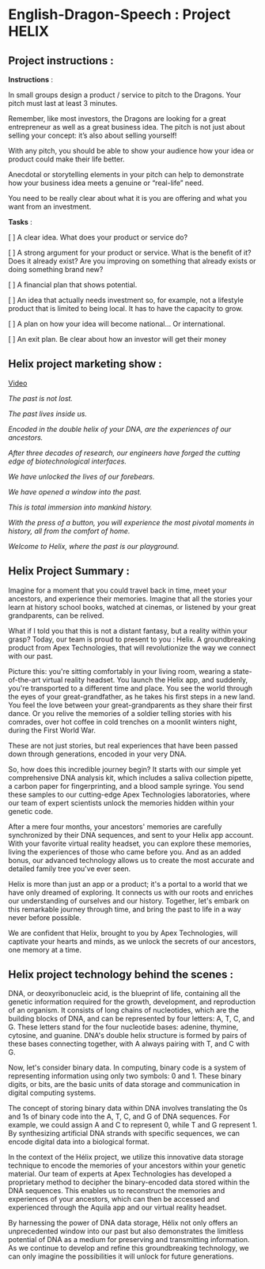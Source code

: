 # English-Dragon-Speech : Project HELIX

## Project instructions : 

**Instructions** : 

In small groups design a product / service to pitch to the Dragons. Your pitch must last at least
3 minutes.

Remember, like most investors, the Dragons are looking for a great entrepreneur as
well as a great business idea. The pitch is not just about selling your concept: it’s also about selling
yourself!

With any pitch, you should be able to show your audience how your idea or product could make
their life better. 

Anecdotal or storytelling elements in your pitch can help to demonstrate how your
business idea meets a genuine or “real-life” need.

You need to be really clear about what it is you are offering and what you want from an
investment.


**Tasks** :

[ ] A clear idea. What does your product or service do?

[ ] A strong argument for your product or service. What is the benefit of it? Does it already
exist? 
Are you improving on something that already exists or doing something brand new?

[ ] A financial plan that shows potential.

[ ] An idea that actually needs investment so, for example, not a lifestyle product that is
limited to being local. It has to have the capacity to grow.

[ ] A plan on how your idea will become national… Or international.

[ ] An exit plan. Be clear about how an investor will get their money


## Helix project marketing show :

[Video](https://youtu.be/pFeKjJ1dhn0)

*The past is not lost.*

*The past lives inside us.*

*Encoded in the double helix of your DNA, are the experiences of our ancestors.*

*After three decades of research, our engineers have forged the cutting edge of biotechnological interfaces.*

*We have unlocked the lives of our forebears.*

*We have opened a window into the past.*

*This is total immersion into mankind history.*

*With the press of a button, you will experience the most pivotal moments in history, all from the comfort of home.*

*Welcome to Helix, where the past is our playground.*

## Helix Project Summary : 

Imagine for a moment that you could travel back in time, meet your ancestors, and experience their memories. 
Imagine that all the stories your learn at history school books, watched at cinemas, or listened by your great grandparents, can be relived.

What if I told you that this is not a distant fantasy, but a reality within your grasp? 
Today, our team is proud to present to you : Helix.
A groundbreaking product from Apex Technologies, that will revolutionize the way we connect with our past.

Picture this: you're sitting comfortably in your living room, wearing a state-of-the-art virtual reality headset. You launch the Helix app, and suddenly, you're transported to a different time and place. You see the world through the eyes of your great-grandfather, as he takes his first steps in a new land. You feel the love between your great-grandparents as they share their first dance. 
Or you relive the memories of a soldier telling stories with his comrades, over hot coffee in cold trenches on a moonlit winters night, during the First World War.

These are not just stories, but real experiences that have been passed down through generations, encoded in your very DNA.

So, how does this incredible journey begin? It starts with our simple yet comprehensive DNA analysis kit, which includes a saliva collection pipette, a carbon paper for fingerprinting, and a blood sample syringe. You send these samples to our cutting-edge Apex Technologies laboratories, where our team of expert scientists unlock the memories hidden within your genetic code.

After a mere four months, your ancestors' memories are carefully synchronized by their DNA sequences, and sent to your Helix app account. With your favorite virtual reality headset, you can explore these memories, living the experiences of those who came before you. And as an added bonus, our advanced technology allows us to create the most accurate and detailed family tree you've ever seen.

Helix is more than just an app or a product; it's a portal to a world that we have only dreamed of exploring. It connects us with our roots and enriches our understanding of ourselves and our history. Together, let's embark on this remarkable journey through time, and bring the past to life in a way never before possible.

We are confident that Helix, brought to you by Apex Technologies, will captivate your hearts and minds, as we unlock the secrets of our ancestors, one memory at a time.

## Helix project technology behind the scenes : 

DNA, or deoxyribonucleic acid, is the blueprint of life, containing all the genetic information required for the growth, development, and reproduction of an organism. It consists of long chains of nucleotides, which are the building blocks of DNA, and can be represented by four letters: A, T, C, and G. These letters stand for the four nucleotide bases: adenine, thymine, cytosine, and guanine. DNA's double helix structure is formed by pairs of these bases connecting together, with A always pairing with T, and C with G.

Now, let's consider binary data. In computing, binary code is a system of representing information using only two symbols: 0 and 1. These binary digits, or bits, are the basic units of data storage and communication in digital computing systems.

The concept of storing binary data within DNA involves translating the 0s and 1s of binary code into the A, T, C, and G of DNA sequences. For example, we could assign A and C to represent 0, while T and G represent 1. By synthesizing artificial DNA strands with specific sequences, we can encode digital data into a biological format.

In the context of the Hélix project, we utilize this innovative data storage technique to encode the memories of your ancestors within your genetic material. Our team of experts at Apex Technologies has developed a proprietary method to decipher the binary-encoded data stored within the DNA sequences. This enables us to reconstruct the memories and experiences of your ancestors, which can then be accessed and experienced through the Aquila app and our virtual reality headset.

By harnessing the power of DNA data storage, Hélix not only offers an unprecedented window into our past but also demonstrates the limitless potential of DNA as a medium for preserving and transmitting information. As we continue to develop and refine this groundbreaking technology, we can only imagine the possibilities it will unlock for future generations.